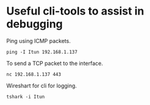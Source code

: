 # Useful cli-tools to assist in debugging

Ping using ICMP packets. 
```
ping -I Itun 192.168.1.137
```

To send a TCP packet to the interface. 
```
nc 192.168.1.137 443
``` 

Wireshart for cli for logging.

```
tshark -i Itun
```
